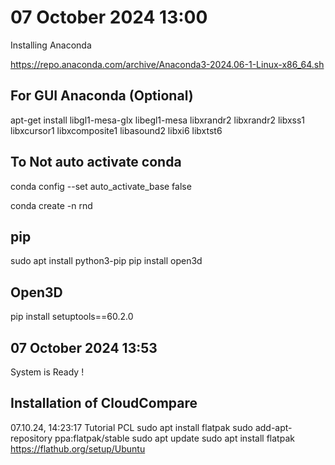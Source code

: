 # 07 October 2024 13:00
Installing Anaconda

https://repo.anaconda.com/archive/Anaconda3-2024.06-1-Linux-x86_64.sh

## For GUI Anaconda (Optional)
apt-get install libgl1-mesa-glx libegl1-mesa libxrandr2 libxrandr2 libxss1 libxcursor1 libxcomposite1 libasound2 libxi6 libxtst6

## To Not auto activate conda
conda config --set auto_activate_base false

conda create -n rnd


## pip
sudo apt install python3-pip
pip install open3d
## Open3D
pip install setuptools==60.2.0
## 07 October 2024 13:53
System is Ready !
## Installation of CloudCompare
07.10.24, 14:23:17 Tutorial PCL
sudo apt install flatpak
sudo add-apt-repository ppa:flatpak/stable
 sudo apt update
 sudo apt install flatpak
https://flathub.org/setup/Ubuntu
